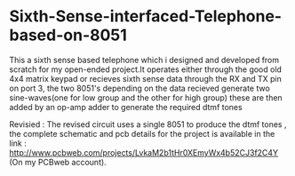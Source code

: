 # Sixth-Sense-interfaced-Telephone-based-on-8051
This a sixth sense based telephone which i designed and developed from scratch for my open-ended project.It operates either through the good old 4x4 matrix keypad or recieves sixth sense data through the RX and TX pin on port 3, the two 8051's depending on the data recieved generate two sine-waves(one for low group and the other for high group) these are then added by an op-amp adder to generate the required dtmf tones

Revisied : The revised circuit uses a single 8051 to produce the dtmf tones , the complete schematic and pcb details for the project is available in the link : http://www.pcbweb.com/projects/LvkaM2b1tHr0XEmyWx4b52CJ3f2C4Y (On my PCBweb account).

